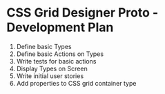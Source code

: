 # CSS Grid Designer Proto - Development Plan

1. Define basic Types
2. Define basic Actions on Types
3. Write tests for basic actions
4. Display Types on Screen
5. Write initial user stories
6. Add properties to CSS grid container type